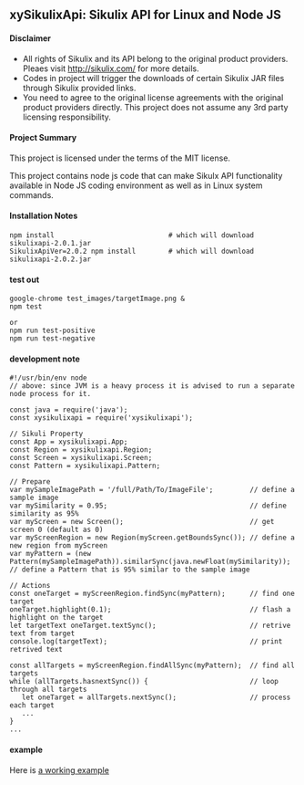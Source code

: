 ## xySikulixApi: Sikulix API for Linux and Node JS

#### Disclaimer
* All rights of Sikulix and its API belong to the original product providers. Pleaes visit http://sikulix.com/ for more details.
* Codes in project will trigger the downloads of certain Sikulix JAR files through Sikulix provided links.
* You need to agree to the original license agreements with the original product providers directly. This project does not assume any 3rd party licensing responsibility.

#### Project Summary
This project is licensed under the terms of the MIT license.

This project contains node js code that can make Sikulx API functionality available in Node JS coding environment as well as in Linux system commands.

#### Installation Notes
```
npm install                            # which will download sikulixapi-2.0.1.jar
SikulixApiVer=2.0.2 npm install        # which will download sikulixapi-2.0.2.jar
```

#### test out
```
google-chrome test_images/targetImage.png &
npm test

or
npm run test-positive
npm run test-negative
```

#### development note
```
#!/usr/bin/env node
// above: since JVM is a heavy process it is advised to run a separate node process for it.

const java = require('java');
const xysikulixapi = require('xysikulixapi');

// Sikuli Property
const App = xysikulixapi.App;
const Region = xysikulixapi.Region;
const Screen = xysikulixapi.Screen;
const Pattern = xysikulixapi.Pattern;

// Prepare
var mySampleImagePath = '/full/Path/To/ImageFile';         // define a sample image
var mySimilarity = 0.95;                                   // define similarity as 95%
var myScreen = new Screen();                               // get screen 0 (default as 0)
var myScreenRegion = new Region(myScreen.getBoundsSync()); // define a new region from myScreen
var myPattern = (new Pattern(mySampleImagePath)).similarSync(java.newFloat(mySimilarity)); // define a Pattern that is 95% similar to the sample image

// Actions
const oneTarget = myScreenRegion.findSync(myPattern);      // find one target
oneTarget.highlight(0.1);                                  // flash a highlight on the target
let targetText oneTarget.textSync();                       // retrive text from target
console.log(targetText);                                   // print retrived text

const allTargets = myScreenRegion.findAllSync(myPattern);  // find all targets 
while (allTargets.hasnextSync()) {                         // loop through all targets
   let oneTarget = allTargets.nextSync();                  // process each target
   ...
}
...
```

#### example
Here is [a working example](./bin/findTargetImages.js)
